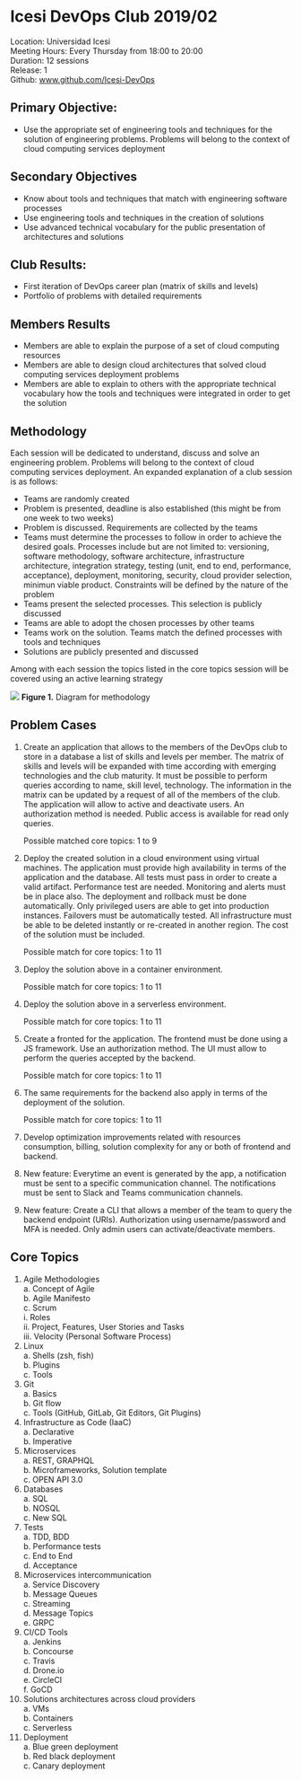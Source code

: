# Icesi DevOps Club 2019/02

Location: Universidad Icesi  
Meeting Hours: Every Thursday from 18:00 to 20:00  
Duration: 12 sessions  
Release: 1  
Github: www.github.com/Icesi-DevOps

## Primary Objective:
* Use the appropriate set of engineering tools and techniques for the solution of engineering problems. Problems will belong to the context of cloud computing services deployment

## Secondary Objectives
* Know about tools and techniques that match with engineering software processes
* Use engineering tools and techniques in the creation of solutions
* Use advanced technical vocabulary for the public presentation of architectures and solutions

## Club Results:
* First iteration of DevOps career plan (matrix of skills and levels)
* Portfolio of problems with detailed requirements

## Members Results
* Members are able to explain the purpose of a set of cloud computing resources
* Members are able to design cloud architectures that solved cloud computing services deployment problems
* Members are able to explain to others with the appropriate technical vocabulary how the tools and techniques were integrated in order to get the solution

## Methodology
Each session will be dedicated to understand, discuss and solve an engineering problem. Problems will belong to the context of cloud computing services deployment. An expanded explanation of a club session is as follows:

- Teams are randomly created
- Problem is presented, deadline is also established (this might be from one week to two weeks)
- Problem is discussed. Requirements are collected by the teams
- Teams must determine the processes to follow in order to achieve the desired goals. Processes include but are not limited to: versioning, software methodology, software architecture, infrastructure architecture, integration strategy, testing (unit, end to end, performance, acceptance), deployment, monitoring, security, cloud provider selection, minimun viable product. Constraints will be defined by the nature of the problem
- Teams present the selected processes. This selection is publicly discussed
- Teams are able to adopt the chosen processes by other teams
- Teams work on the solution. Teams match the defined processes with tools and techniques
- Solutions are publicly presented and discussed

Among with each session the topics listed in the core topics session will be covered using an active learning strategy

![][1]
**Figure 1.** Diagram for methodology

## Problem Cases

1.	Create an application that allows to the members of the DevOps club to store in a database a list of skills and levels per member. The matrix of skills and levels will be expanded with time according with emerging technologies and the club maturity. It must be possible to perform queries according to name, skill level, technology. The information in the matrix can be updated by a request of all of the members of the club. The application will allow to active and deactivate users. An authorization method is needed. Public access is available for read only queries.

    Possible matched core topics: 1 to 9

1.	Deploy the created solution in a cloud environment using virtual machines. The application must provide high availability in terms of the application and the database. All tests must pass in order to create a valid artifact. Performance test are needed. Monitoring and alerts must be in place also. The deployment and rollback must be done automatically. Only privileged users are able to get into production instances. Failovers must be automatically tested. All infrastructure must be able to be deleted instantly or re-created in another region. The cost of the solution must be included.

	Possible match for core topics: 1 to 11

1.	Deploy the solution above in a container environment.

    Possible match for core topics: 1 to 11

1.	Deploy the solution above in a serverless environment.

    Possible match for core topics: 1 to 11

1.	Create a fronted for the application. The frontend must be done using a JS framework. Use an authorization method. The UI must allow to perform the queries accepted by the backend.

    Possible match for core topics: 1 to 11

1.	The same requirements for the backend also apply in terms of the deployment of the solution.

    Possible match for core topics: 1 to 11

1.	Develop optimization improvements related with resources consumption, billing, solution complexity for any or both of frontend and backend.

1.	New feature: Everytime an event is generated by the app, a notification must be sent to a specific communication channel. The notifications must be sent to Slack and Teams communication channels.

1.	New feature: Create a CLI that allows a member of the team to query the backend endpoint (URIs). Authorization using username/password and MFA is needed. Only admin users can activate/deactivate members.

## Core Topics

1.	Agile Methodologies  
    a.	Concept of Agile  
    b.	Agile Manifesto  
    c.	Scrum  
        i.	Roles  
        ii.	Project, Features, User Stories and Tasks  
        iii.	Velocity (Personal Software Process)  
2.	Linux  
    a.	Shells (zsh, fish)  
    b.	Plugins  
    c.	Tools  
3.	Git  
    a.	Basics  
    b.	Git flow  
    c.	Tools (GitHub, GitLab, Git Editors, Git Plugins)  
4.	Infrastructure as Code (IaaC)  
    a.	Declarative  
    b.	Imperative  
5.	Microservices  
    a.	REST, GRAPHQL  
    b.	Microframeworks, Solution template  
    c.	OPEN API 3.0  
6.	Databases  
    a.	SQL  
    b.	NOSQL  
    c.	New SQL  
7.	Tests  
    a.	TDD, BDD  
    b.	Performance tests  
    c.	End to End  
    d.	Acceptance  
8.	Microservices intercommunication  
    a.	 Service Discovery  
    b.	Message Queues  
    c.	Streaming  
    d.	Message Topics  
    e.	GRPC  
9.	CI/CD Tools  
    a.	Jenkins  
    b.	Concourse  
    c.	Travis  
    d.	Drone.io  
    e.	CircleCI  
    f.	GoCD  
10.	Solutions architectures across cloud providers  
    a.	VMs  
    b.	Containers  
    c.	Serverless  
11.	Deployment  
    a.	Blue green deployment  
    b.	Red black deployment  
    c.	Canary deployment  

[1]: images/Club-DevOps-Suggested-Methodology-Version2-07082019.png
